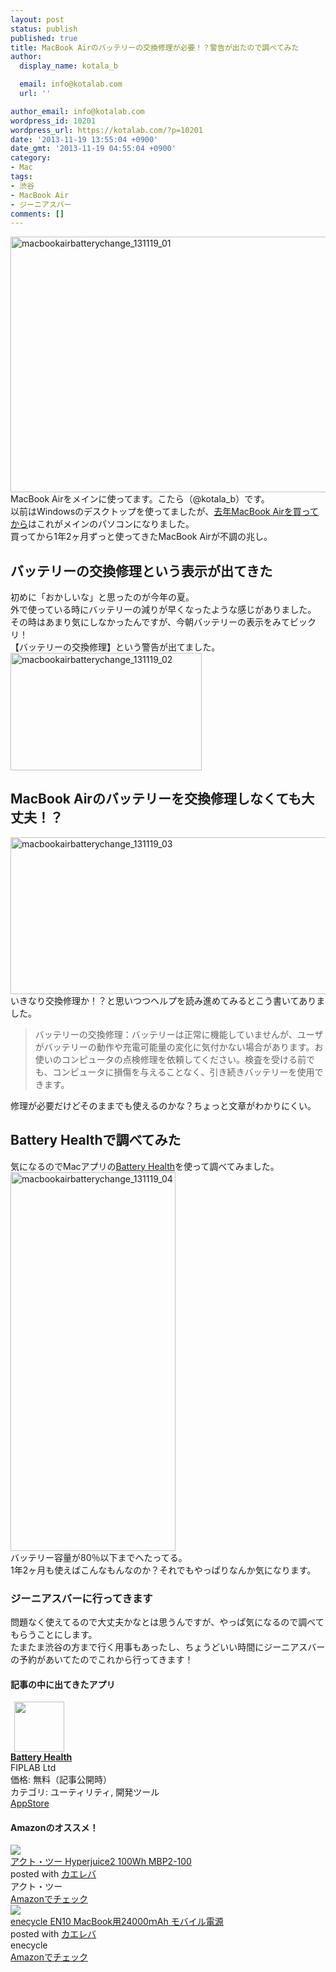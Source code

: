 ```yaml
---
layout: post
status: publish
published: true
title: MacBook Airのバッテリーの交換修理が必要！？警告が出たので調べてみた
author:
  display_name: kotala_b

  email: info@kotalab.com
  url: ''

author_email: info@kotalab.com
wordpress_id: 10201
wordpress_url: https://kotalab.com/?p=10201
date: '2013-11-19 13:55:04 +0900'
date_gmt: '2013-11-19 04:55:04 +0900'
category:
- Mac
tags:
- 渋谷
- MacBook Air
- ジーニアスバー
comments: []
---
```

<p><img src="https://kotalab.com/wp-content/uploads/macbookairbatterychange_131119_01-546x409.jpg" alt="macbookairbatterychange_131119_01" width="546" height="409" class="alignnone size-large wp-image-10205" /><br />
MacBook Airをメインに使ってます。こたら（@kotala_b）です。<br />
以前はWindowsのデスクトップを使ってましたが、<a href="https://kotalab.com/macbook-air-24hours" title="圧倒的な早さに驚いた！MacBook Airが注文から25時間後には届いた！">去年MacBook Airを買ってから</a>はこれがメインのパソコンになりました。<br />
買ってから1年2ヶ月ずっと使ってきたMacBook Airが不調の兆し。<br />
</p>
<!--more-->
<h2>バッテリーの交換修理という表示が出てきた</h2>
<p>初めに「おかしいな」と思ったのが今年の夏。<br />
外で使っている時にバッテリーの減りが早くなったような感じがありました。<br />
その時はあまり気にしなかったんですが、今朝バッテリーの表示をみてビックリ！<br />
【バッテリーの交換修理】という警告が出てました。<br />
<img src="https://kotalab.com/wp-content/uploads/macbookairbatterychange_131119_02.jpg" alt="macbookairbatterychange_131119_02" width="306" height="188" class="alignnone size-full wp-image-10206" /></p>
<h2>MacBook Airのバッテリーを交換修理しなくても大丈夫！？</h2>
<p><img src="https://kotalab.com/wp-content/uploads/macbookairbatterychange_131119_03-546x251.jpg" alt="macbookairbatterychange_131119_03" width="546" height="251" class="alignnone size-large wp-image-10207" /><br />
いきなり交換修理か！？と思いつつヘルプを読み進めてみるとこう書いてありました。</p>
<blockquote><p>バッテリーの交換修理：バッテリーは正常に機能していませんが、ユーザがバッテリーの動作や充電可能量の変化に気付かない場合があります。お使いのコンピュータの点検修理を依頼してください。検査を受ける前でも、コンピュータに損傷を与えることなく、引き続きバッテリーを使用できます。</p></blockquote>
<p>修理が必要だけどそのままでも使えるのかな？ちょっと文章がわかりにくい。</p>
<h2>Battery Healthで調べてみた</h2>
<p>気になるのでMacアプリの<a href="https://itunes.apple.com/jp/app/battery-health/id490192174?mt=12&uo=4&at=10l4yU" rel="nofollow" target="_blank">Battery Health</a>を使って調べてみました。<br />
<img src="https://kotalab.com/wp-content/uploads/macbookairbatterychange_131119_04.jpg" alt="macbookairbatterychange_131119_04" width="264" height="606" class="alignnone size-full wp-image-10208" /><br />
バッテリー容量が80％以下までへたってる。<br />
1年2ヶ月も使えばこんなもんなのか？それでもやっぱりなんか気になります。</p>
<h3>ジーニアスバーに行ってきます</h3>
<p>問題なく使えてるので大丈夫かなとは思うんですが、やっぱ気になるので調べてもらうことにします。<br />
たまたま渋谷の方まで行く用事もあったし、ちょうどいい時間にジーニアスバーの予約があいてたのでこれから行ってきます！</p>
<h4 class="app">記事の中に出てきたアプリ</h4>
<div class="applink">
<div class="applinkimg"><a href="https://itunes.apple.com/jp/app/battery-health/id490192174?mt=12&uo=4&at=10l4yU" rel="nofollow" target="_blank"><img hspace="6" src="http://a4.mzstatic.com/us/r30/Purple/v4/2a/61/43/2a614364-24d2-538b-d80c-baadc8f1a621/APPL.512x512-75.png" width="80" /></a></div>
<div class="applinktext">
<div class="applinktitle"><strong><a href="https://itunes.apple.com/jp/app/battery-health/id490192174?mt=12&uo=4&at=10l4yU" rel="nofollow" target="_blank">Battery Health</a></strong></div>
<div class="applinkinfo">FIPLAB Ltd</div>
<div class="applinkinfo">価格: 無料（記事公開時）</div>
<div class="applinkinfo">カテゴリ: ユーティリティ, 開発ツール</div>
</div>
<div class="clear"></div>
<div class="appstorelink"><a href="https://itunes.apple.com/jp/app/battery-health/id490192174?mt=12&uo=4&at=10l4yU" rel="nofollow" target="_blank">AppStore</a></div>
</div>
<h4 class="aam">Amazonのオススメ！</h4>
<div class="kaerebalink-box">
<div class="kaerebalink-image"><a href="https://www.amazon.co.jp/exec/obidos/ASIN/B00A4ZGYWE/same-22/ref=nosim/" rel="nofollow" target="_blank"><img src="https://images-fe.ssl-images-amazon.com/images/I/416WMSmWvYL._SL160_.jpg" style="border: none;" /></a></div>
<div class="kaerebalink-info">
<div class="kaerebalink-name"><a href="https://www.amazon.co.jp/exec/obidos/ASIN/B00A4ZGYWE/same-22/ref=nosim/" rel="nofollow" target="_blank">アクト・ツー Hyperjuice2 100Wh MBP2-100</a>
<div class="kaerebalink-powered-date">posted with <a href="https://kaereba.com" rel="nofollow" target="_blank">カエレバ</a></div>
</div>
<div class="kaerebalink-detail"> アクト・ツー     </div>
<div class="kaerebalink-link1">
<div class="shoplinkamazon"><a href="https://www.amazon.co.jp/gp/search?keywords=MBP2-100&__mk_ja_JP=%83J%83%5E%83J%83i&tag=same-22" rel="nofollow" target="_blank" title="アマゾン" >Amazonでチェック</a></div>
</div>
</div>
<div class="booklink-footer"></div>
</div>
<div class="kaerebalink-box">
<div class="kaerebalink-image"><a href="https://www.amazon.co.jp/exec/obidos/ASIN/B00EE1TLI8/same-22/ref=nosim/" rel="nofollow" target="_blank"><img src="https://images-fe.ssl-images-amazon.com/images/I/31nOA0AWgxL._SL160_.jpg" style="border: none;" /></a></div>
<div class="kaerebalink-info">
<div class="kaerebalink-name"><a href="https://www.amazon.co.jp/exec/obidos/ASIN/B00EE1TLI8/same-22/ref=nosim/" rel="nofollow" target="_blank">enecycle EN10 MacBook用24000ｍAh モバイル電源</a>
<div class="kaerebalink-powered-date">posted with <a href="https://kaereba.com" rel="nofollow" target="_blank">カエレバ</a></div>
</div>
<div class="kaerebalink-detail"> enecycle     </div>
<div class="kaerebalink-link1">
<div class="shoplinkamazon"><a href="https://www.amazon.co.jp/gp/search?keywords=EN10&__mk_ja_JP=%83J%83%5E%83J%83i&tag=same-22" rel="nofollow" target="_blank" title="アマゾン" >Amazonでチェック</a></div>
</div>
</div>
<div class="booklink-footer"></div>
</div>
